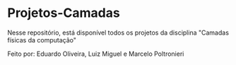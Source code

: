 # Projetos-Camadas

Nesse repositório, está disponível todos os projetos da disciplina "Camadas físicas da computação"

Feito por: Eduardo Oliveira, Luiz Miguel e Marcelo Poltronieri
